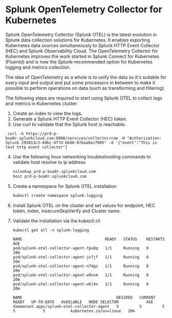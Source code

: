 # Splunk OpenTelemetry Collector for Kubernetes

Splunk OpenTelemetry Collector (Splunk OTEL) is the latest evolution in Splunk data collection solutions for Kubernetes. It enables exporting Kubernetes data sources simultaneously to Splunk HTTP Event Collector (HEC) and Splunk Observability Cloud. The OpenTelemetry Collector for Kubernetes improves the work started in Splunk Connect for Kubernetes (Fluentd) and is now the Splunk-recommended option for Kubernetes logging and metrics collection.

The idea of OpenTelemetry as a whole is to unify the data so it's suitable for every input and output and put some processors in between to make it possible to perform operations on data (such as transforming and filtering).

The following steps are required to start using Splunk OTEL to collect logs and metrics in Kubernetes cluster:

  1.	Create an index to view the logs.
  2.	Generate a Splunk HTTP Event Collector (HEC) token.
  3.	Use curl to validate that the Splunk host is reachable.
     
     
     curl -k https://prd-p-boa0r.splunkcloud.com:8088/services/collector/raw -H "Authorization: Splunk 295013c3-49bc-4f7d-bb88-07baa0acf905" -d '{"event":"This is test http event collector"}
     

     
  4. Use the following linux networking troubleshooting commands to validate host resolve to ip address
     
     ```bash
     nslookup prd-p-boa0r.splunkcloud.com
     host prd-p-boa0r.splunkcloud.com
     ```
     
  5. Create a namespace for Splunk OTEL installation
     
     ```bash
     kubectl create namespace splunk-logging
     ```

  6. Install Splunk OTEL on the cluster and set values for endpoint, HEC token, index, insecureSkipVerify and Cluster name.
     
  7. Validate the installation via the kubectl cli
  
      ```
      kubectl get all -n splunk-logging
  
      NAME                                    READY   STATUS    RESTARTS   AGE
      pod/splunk-otel-collector-agent-fpx8q   1/1     Running   0          20m
      pod/splunk-otel-collector-agent-jv7jf   1/1     Running   0          20m
      pod/splunk-otel-collector-agent-n7dgz   1/1     Running   0          20m
      pod/splunk-otel-collector-agent-w9nsm   1/1     Running   0          20m
      pod/splunk-otel-collector-agent-wbl4x   1/1     Running   0          20m
  
      NAME                                         DESIRED   CURRENT   READY   UP-TO-DATE   AVAILABLE   NODE SELECTOR            AGE
      daemonset.apps/splunk-otel-collector-agent   5         5         5       5            5           kubernetes.io/os=linux   20m
      ```
